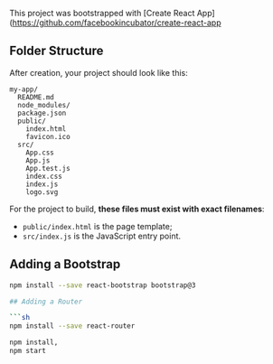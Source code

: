 This project was bootstrapped with [Create React App](https://github.com/facebookincubator/create-react-app

## Folder Structure

After creation, your project should look like this:

```
my-app/
  README.md
  node_modules/
  package.json
  public/
    index.html
    favicon.ico
  src/
    App.css
    App.js
    App.test.js
    index.css
    index.js
    logo.svg
```

For the project to build, **these files must exist with exact filenames**:

* `public/index.html` is the page template;
* `src/index.js` is the JavaScript entry point.

## Adding a Bootstrap

```sh
npm install --save react-bootstrap bootstrap@3

## Adding a Router

```sh
npm install --save react-router

npm install,
npm start




  










   














 






   
   







